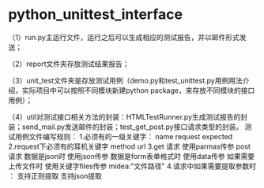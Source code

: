 # python_unittest_interface

（1）run.py主运行文件，运行之后可以生成相应的测试报告，并以邮件形式发送；

（2）report文件夹存放测试结果报告；

（3）unit_test文件夹是存放测试用例（demo.py和test_unittest.py用例用法介绍，实际项目中可以按照不同模块新建python package，来存放不同模块的接口用例）；

（4）util对测试接口相关方法的封装：HTMLTestRunner.py生成测试报告的封装；send_mail.py发送邮件的封装；test_get_post.py接口请求类型的封装。
测试用例文件编写规则：
1.必须有的一级关键字： name request expected
2.request下必须有的耳机关键字 method url
3.get 请求 使用parmas传参
  post 请求 数据是json时 使用json传参
            数据是form表单格式时 使用data传参
            如果需要上传文件时 使用关键字files传参  midea:"文件路径"
4.请求中如果需要提取参数时 ：
    支持正则提取
    支持json提取